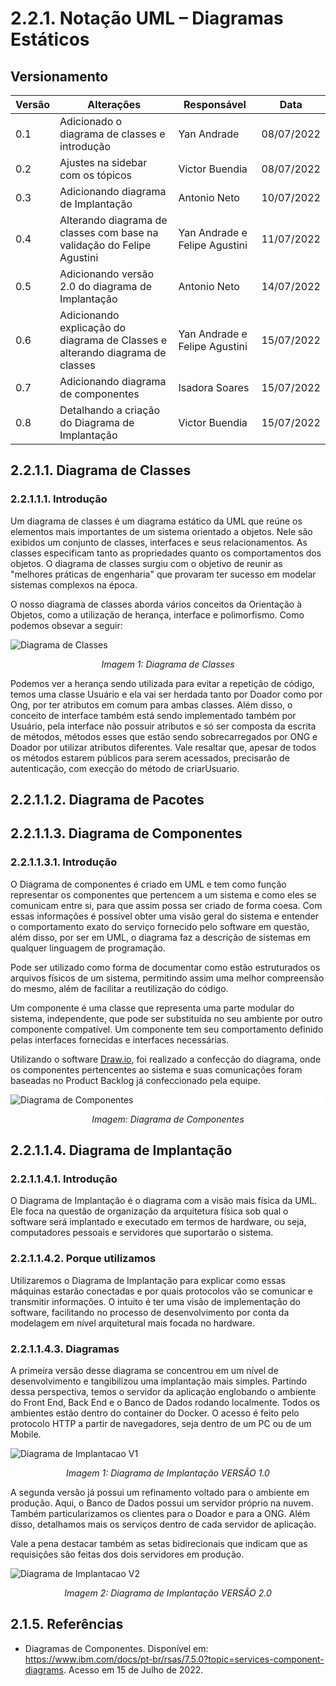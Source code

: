 # 2.2.1. Notação UML – Diagramas Estáticos

## Versionamento
| Versão | Alterações                                                                    | Responsável                   | Data       |
| ------ | ----------------------------------------------------------------------------- | ----------------------------- | ---------- |
| 0.1    | Adicionado o diagrama de classes e introdução                                 | Yan Andrade                   | 08/07/2022 |
| 0.2    | Ajustes na sidebar com os tópicos                                             | Victor Buendia                | 08/07/2022 |
| 0.3    | Adicionando diagrama de Implantação                                           | Antonio Neto                  | 10/07/2022 |
| 0.4    | Alterando diagrama de classes com base na validação do Felipe Agustini        | Yan Andrade e Felipe Agustini | 11/07/2022 |
| 0.5    | Adicionando versão 2.0 do diagrama de Implantação                             | Antonio Neto                  | 14/07/2022 |
| 0.6    | Adicionando explicação do diagrama de Classes e alterando diagrama de classes | Yan Andrade e Felipe Agustini | 15/07/2022 |
| 0.7    | Adicionando diagrama de componentes                                           | Isadora Soares                | 15/07/2022 |
| 0.8    | Detalhando a criação do Diagrama de Implantação                               | Victor Buendia                | 15/07/2022 |

## 2.2.1.1. Diagrama de Classes

### 2.2.1.1.1. Introdução

Um diagrama de classes é um diagrama estático da UML que reúne os elementos mais importantes de um sistema orientado a objetos. Nele são exibidos um conjunto de classes, interfaces e seus relacionamentos. As classes especificam tanto as propriedades quanto os comportamentos dos objetos. O diagrama de classes surgiu com o objetivo de reunir as "melhores práticas de engenharia" que provaram ter sucesso em modelar sistemas complexos na época.

O nosso diagrama de classes aborda vários conceitos da Orientação à Objetos, como a utilização de herança, interface e polimorfismo. Como podemos obsevar a seguir:

![Diagrama de Classes](../imgs/DonAct%20-%20Diagrama%20de%20Classes.png)
<p align="center">
    <i>Imagem 1: Diagrama de Classes</i>
</p>

Podemos ver a herança sendo utilizada para evitar a repetição de código, temos uma classe Usuário e ela vai ser herdada tanto por Doador como por Ong, por ter atributos em comum para ambas classes. Além disso, o conceito de interface também está sendo implementado 
também por Usuário, pela interface não possuir atributos e só ser composta da escrita de métodos, métodos esses que estão sendo sobrecarregados por ONG e Doador por utilizar atributos diferentes. Vale resaltar que, apesar de todos os métodos estarem públicos para serem acessados, precisarão de autenticação,  com execção do método de criarUsuario. 

## 2.2.1.1.2. Diagrama de Pacotes

## 2.2.1.1.3. Diagrama de Componentes
### 2.2.1.1.3.1. Introdução
O Diagrama de componentes é criado em UML e tem como função representar os componentes que pertencem a um sistema e como eles se comunicam entre si, para que assim possa ser criado de forma coesa. Com essas informações é possível obter uma visão geral do sistema e entender o comportamento exato do serviço fornecido pelo software em questão, além disso, por ser em UML, o diagrama faz a descrição de sistemas em qualquer linguagem de programação. 
<br>

Pode ser utilizado como forma de documentar como estão estruturados os arquivos físicos de um sistema, permitindo assim uma melhor compreensão do mesmo, além de facilitar a reutilização do código. 
<br>

Um componente é uma classe que representa uma parte modular do sistema, independente, que pode ser substituída no seu ambiente por outro componente compatível. Um componente tem seu comportamento definido pelas interfaces fornecidas e interfaces necessárias.
<br>

 Utilizando o software [Draw.io](https://app.diagrams.net/), foi realizado a confecção do diagrama, onde os componentes pertencentes ao sistema e suas comunicações foram baseadas no Product Backlog já confeccionado pela equipe.



<div style="background-color:white">

![Diagrama de Componentes](../imgs/diagrama-componentes.png)

</div>

<p align="center">
    <i>Imagem: Diagrama de Componentes</i>
</p>

## 2.2.1.1.4. Diagrama de Implantação

### 2.2.1.1.4.1. Introdução
O Diagrama de Implantação é o diagrama com a visão mais física da UML. Ele foca na questão de organização da arquitetura física sob qual o software será implantado e executado em termos de hardware, ou seja, computadores pessoais e servidores que suportarão o sistema. 

### 2.2.1.1.4.2. Porque utilizamos
Utilizaremos o Diagrama de Implantação para explicar como essas máquinas estarão conectadas e por quais protocolos vão se comunicar e transmitir informações. O intuito é ter uma visão de implementação do software, facilitando no processo de desenvolvimento por conta da modelagem em nível arquitetural mais focada no hardware. 

### 2.2.1.1.4.3. Diagramas
A primeira versão desse diagrama se concentrou em um nível de desenvolvimento e tangibilizou uma implantação mais simples. Partindo dessa perspectiva, temos o servidor da aplicação englobando o ambiente do Front End, Back End e o Banco de Dados rodando localmente. Todos os ambientes estão dentro do container do Docker. O acesso é feito pelo protocolo HTTP a partir de navegadores, seja dentro de um PC ou de um Mobile.

![Diagrama de Implantacao V1](../imgs/diagramaDeImplantacao.png)
<p align="center">
    <i>Imagem 1: Diagrama de Implantação VERSÃO 1.0</i>
</p>

A segunda versão já possui um refinamento voltado para o ambiente em produção. Aqui, o Banco de Dados possui  um servidor próprio na nuvem. Também particularizamos os clientes para o Doador e para a ONG. Além disso, detalhamos mais os serviços dentro de cada servidor de aplicação.

Vale a pena destacar também as setas bidirecionais que indicam que as requisições são feitas dos dois servidores em produção.

![Diagrama de Implantacao V2](../imgs/diagramaImplantacaoV2.png)
<p align="center">
    <i>Imagem 2: Diagrama de Implantação VERSÃO 2.0</i>
</p>

## 2.1.5. Referências

- Diagramas de Componentes. Disponível em: <https://www.ibm.com/docs/pt-br/rsas/7.5.0?topic=services-component-diagrams>. Acesso em 15 de Julho de 2022.
